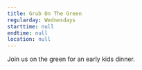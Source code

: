 ```yaml
---
title: Grub On The Green
regularday: Wednesdays
starttime: null
endtime: null
location: null
---
```

Join us on the green for an early kids dinner.
